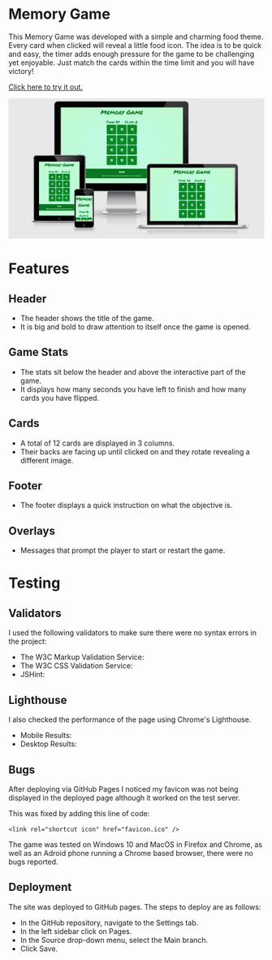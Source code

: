 # Memory Game

This Memory Game was developed with a simple and charming food theme.
Every card when clicked will reveal a little food icon.
The idea is to be quick and easy, the timer adds enough pressure for the game to be challenging yet enjoyable.
Just match the cards within the time limit and you will have victory!

[Click here to try it out.](https://saltta.github.io/memorygame/)

![Responsive Mockup](assets/images/responsive.png)

# Features

## Header

- The header shows the title of the game.
- It is big and bold to draw attention to itself once the game is opened.

## Game Stats

- The stats sit below the header and above the interactive part of the game.
- It displays how many seconds you have left to finish and how many cards you have flipped.

## Cards

- A total of 12 cards are displayed in 3 columns.
- Their backs are facing up until clicked on and they rotate revealing a different image.

## Footer

- The footer displays a quick instruction on what the objective is.

## Overlays

- Messages that prompt the player to start or restart the game.

# Testing

## Validators

I used the following validators to make sure there were no syntax errors in the project:

- The W3C Markup Validation Service:
- The W3C CSS Validation Service:
- JSHint:

## Lighthouse

I also checked the performance of the page using Chrome's Lighthouse.

- Mobile Results:
- Desktop Results:

## Bugs

After deploying via GitHub Pages I noticed my favicon was not being displayed in the deployed page although it worked on the test server.

This was fixed by adding this line of code:

    <link rel="shortcut icon" href="favicon.ico" />

The game was tested on Windows 10 and MacOS in Firefox and Chrome, as well as an Adroid phone running a Chrome based browser, there were no bugs reported.

## Deployment

 The site was deployed to GitHub pages. The steps to deploy are as follows: 
- In the GitHub repository, navigate to the Settings tab.
- In the left sidebar click on Pages.
- In the Source drop-down menu, select the Main branch.
- Click Save.